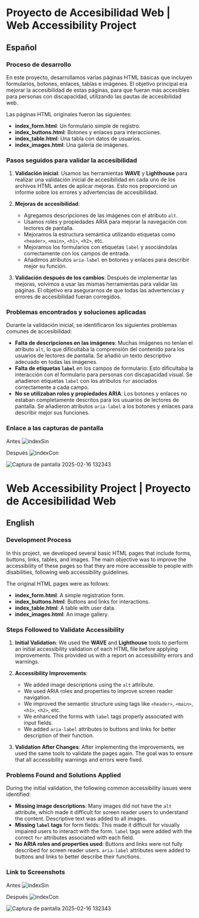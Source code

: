 # Proyecto de Accesibilidad Web | Web Accessibility Project

## Español

### Proceso de desarrollo

En este proyecto, desarrollamos varias páginas HTML básicas que incluyen formularios, botones, enlaces, tablas e imágenes. El objetivo principal era mejorar la accesibilidad de estas páginas, para que fueran más accesibles para personas con discapacidad, utilizando las pautas de accesibilidad web.

Las páginas HTML originales fueron las siguientes:
- **index_form.html**: Un formulario simple de registro.
- **index_buttons.html**: Botones y enlaces para interacciones.
- **index_table.html**: Una tabla con datos de usuarios.
- **index_images.html**: Una galería de imágenes.

### Pasos seguidos para validar la accesibilidad

1. **Validación inicial**:
   Usamos las herramientas **WAVE** y **Lighthouse** para realizar una validación inicial de accesibilidad en cada uno de los archivos HTML antes de aplicar mejoras. Esto nos proporcionó un informe sobre los errores y advertencias de accesibilidad.
   
2. **Mejoras de accesibilidad**:
   - Agregamos descripciones de las imágenes con el atributo `alt`.
   - Usamos roles y propiedades ARIA para mejorar la navegación con lectores de pantalla.
   - Mejoramos la estructura semántica utilizando etiquetas como `<header>`, `<main>`, `<h1>`, `<h2>`, etc.
   - Mejoramos los formularios con etiquetas `label` y asociándolas correctamente con los campos de entrada.
   - Añadimos atributos `aria-label` en botones y enlaces para describir mejor su función.

3. **Validación después de los cambios**:
   Después de implementar las mejoras, volvimos a usar las mismas herramientas para validar las páginas. El objetivo era asegurarnos de que todas las advertencias y errores de accesibilidad fueran corregidos.

### Problemas encontrados y soluciones aplicadas

Durante la validación inicial, se identificaron los siguientes problemas comunes de accesibilidad:
- **Falta de descripciones en las imágenes**: Muchas imágenes no tenían el atributo `alt`, lo que dificultaba la comprensión del contenido para los usuarios de lectores de pantalla. Se añadió un texto descriptivo adecuado en todas las imágenes.
- **Falta de etiquetas `label`** en los campos de formulario: Esto dificultaba la interacción con el formulario para personas con discapacidad visual. Se añadieron etiquetas `label` con los atributos `for` asociados correctamente a cada campo.
- **No se utilizaban roles y propiedades ARIA**: Los botones y enlaces no estaban completamente descritos para los usuarios de lectores de pantalla. Se añadieron atributos `aria-label` a los botones y enlaces para describir mejor sus funciones.

### Enlace a las capturas de pantalla
Antes
![indexSin](https://github.com/user-attachments/assets/925442c0-2034-4e5c-93dd-733f8d0acb14)

Después
![indexCon](https://github.com/user-attachments/assets/156667e8-9ba0-44f0-9907-dea3d47488bc)




![Captura de pantalla 2025-02-16 132343](https://github.com/user-attachments/assets/29e17ad8-ed2b-4b93-936d-5ee372d0f102)

# Web Accessibility Project | Proyecto de Accesibilidad Web

## English

### Development Process

In this project, we developed several basic HTML pages that include forms, buttons, links, tables, and images. The main objective was to improve the accessibility of these pages so that they are more accessible to people with disabilities, following web accessibility guidelines.

The original HTML pages were as follows:
- **index_form.html**: A simple registration form.
- **index_buttons.html**: Buttons and links for interactions.
- **index_table.html**: A table with user data.
- **index_images.html**: An image gallery.

### Steps Followed to Validate Accessibility

1. **Initial Validation**:
   We used the **WAVE** and **Lighthouse** tools to perform an initial accessibility validation of each HTML file before applying improvements. This provided us with a report on accessibility errors and warnings.
   
2. **Accessibility Improvements**:
   - We added image descriptions using the `alt` attribute.
   - We used ARIA roles and properties to improve screen reader navigation.
   - We improved the semantic structure using tags like `<header>`, `<main>`, `<h1>`, `<h2>`, etc.
   - We enhanced the forms with `label` tags properly associated with input fields.
   - We added `aria-label` attributes to buttons and links for better description of their function.

3. **Validation After Changes**:
   After implementing the improvements, we used the same tools to validate the pages again. The goal was to ensure that all accessibility warnings and errors were fixed.

### Problems Found and Solutions Applied

During the initial validation, the following common accessibility issues were identified:
- **Missing image descriptions**: Many images did not have the `alt` attribute, which made it difficult for screen reader users to understand the content. Descriptive text was added to all images.
- **Missing `label` tags** for form fields: This made it difficult for visually impaired users to interact with the form. `label` tags were added with the correct `for` attributes associated with each field.
- **No ARIA roles and properties used**: Buttons and links were not fully described for screen reader users. `aria-label` attributes were added to buttons and links to better describe their functions.

### Link to Screenshots
Antes
![indexSin](https://github.com/user-attachments/assets/925442c0-2034-4e5c-93dd-733f8d0acb14)

Después
![indexCon](https://github.com/user-attachments/assets/156667e8-9ba0-44f0-9907-dea3d47488bc)


![Captura de pantalla 2025-02-16 132343](https://github.com/user-attachments/assets/29e17ad8-ed2b-4b93-936d-5ee372d0f102)


